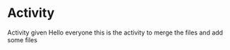 # Activity
Activity given 
Hello everyone
this is the activity 
to merge the files
and add some files
